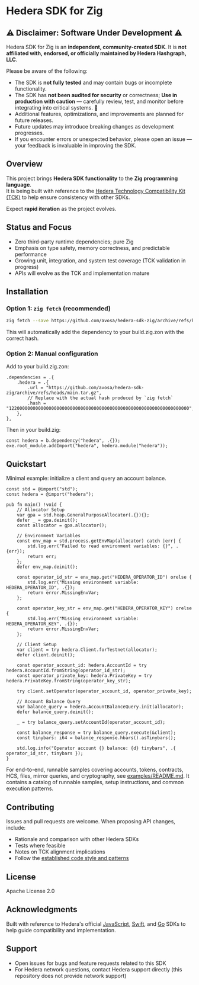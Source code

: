 # Hedera SDK for Zig

## ⚠️ Disclaimer: Software Under Development ⚠️  

Hedera SDK for Zig is an **independent, community-created SDK**. It is **not affiliated with, endorsed, or officially maintained by Hedera Hashgraph, LLC**.  

Please be aware of the following:

- The SDK is **not fully tested** and may contain bugs or incomplete functionality.  
- The SDK has **not been audited for security** or correctness; **Use in production with caution** — carefully review, test, and monitor before integrating into critical systems. 🚧  
- Additional features, optimizations, and improvements are planned for future releases.  
- Future updates may introduce breaking changes as development progresses.  
- If you encounter errors or unexpected behavior, please open an issue — your feedback is invaluable in improving the SDK.  

## Overview

This project brings **Hedera SDK functionality** to the **Zig programming language**.  
It is being built with reference to the [Hedera Technology Compatibility Kit (TCK)](https://github.com/hiero-ledger/hiero-sdk-tck) to help ensure consistency with other SDKs.  

Expect **rapid iteration** as the project evolves. 

## Status and Focus

* Zero third-party runtime dependencies; pure Zig
* Emphasis on type safety, memory correctness, and predictable performance
* Growing unit, integration, and system test coverage (TCK validation in progress)
* APIs will evolve as the TCK and implementation mature

## Installation

### Option 1: `zig fetch` (recommended)

```bash
zig fetch --save https://github.com/avosa/hedera-sdk-zig/archive/refs/heads/main.tar.gz
```

This will automatically add the dependency to your build.zig.zon with the correct hash.

### Option 2: Manual configuration

Add to your build.zig.zon:

```zig
.dependencies = .{
    .hedera = .{
        .url = "https://github.com/avosa/hedera-sdk-zig/archive/refs/heads/main.tar.gz",
        // Replace with the actual hash produced by `zig fetch`
        .hash = "12200000000000000000000000000000000000000000000000000000000000000000",
    },
},
```

Then in your build.zig:

```zig
const hedera = b.dependency("hedera", .{});
exe.root_module.addImport("hedera", hedera.module("hedera"));
```

## Quickstart

Minimal example: initialize a client and query an account balance.

```zig
const std = @import("std");
const hedera = @import("hedera");

pub fn main() !void {
    // Allocator Setup
    var gpa = std.heap.GeneralPurposeAllocator(.{}){};
    defer _ = gpa.deinit();
    const allocator = gpa.allocator();

    // Environment Variables
    const env_map = std.process.getEnvMap(allocator) catch |err| {
        std.log.err("Failed to read environment variables: {}", .{err});
        return err;
    };
    defer env_map.deinit();

    const operator_id_str = env_map.get("HEDERA_OPERATOR_ID") orelse {
        std.log.err("Missing environment variable: HEDERA_OPERATOR_ID", .{});
        return error.MissingEnvVar;
    };

    const operator_key_str = env_map.get("HEDERA_OPERATOR_KEY") orelse {
        std.log.err("Missing environment variable: HEDERA_OPERATOR_KEY", .{});
        return error.MissingEnvVar;
    };

    // Client Setup
    var client = try hedera.Client.forTestnet(allocator);
    defer client.deinit();

    const operator_account_id: hedera.AccountId = try hedera.AccountId.fromString(operator_id_str);
    const operator_private_key: hedera.PrivateKey = try hedera.PrivateKey.fromString(operator_key_str);

    try client.setOperator(operator_account_id, operator_private_key);

    // Account Balance Query
    var balance_query = hedera.AccountBalanceQuery.init(allocator);
    defer balance_query.deinit();

    _ = try balance_query.setAccountId(operator_account_id);

    const balance_response = try balance_query.execute(&client);
    const tinybars: i64 = balance_response.hbars().asTinybars();

    std.log.info("Operator account {} balance: {d} tinybars", .{ operator_id_str, tinybars });
}
```

For end-to-end, runnable samples covering accounts, tokens, contracts, HCS, files, mirror queries, and cryptography, see [examples/README.md](/examples/README.md). It contains a catalog of runnable samples, setup instructions, and common execution patterns.


## Contributing

Issues and pull requests are welcome. When proposing API changes, include:

* Rationale and comparison with other Hedera SDKs
* Tests where feasible
* Notes on TCK alignment implications
* Follow the [established code style and patterns](/docs/CODE_STYLE.md)

## License

Apache License 2.0

## Acknowledgments

Built with reference to Hedera's official [JavaScript](https://github.com/hiero-ledger/hiero-sdk-js), [Swift](https://github.com/hiero-ledger/hiero-sdk-swift), and [Go](https://github.com/hiero-ledger/hiero-sdk-go) SDKs to help guide compatibility and implementation.

## Support

* Open issues for bugs and feature requests related to this SDK
* For Hedera network questions, contact Hedera support directly (this repository does not provide network support)

